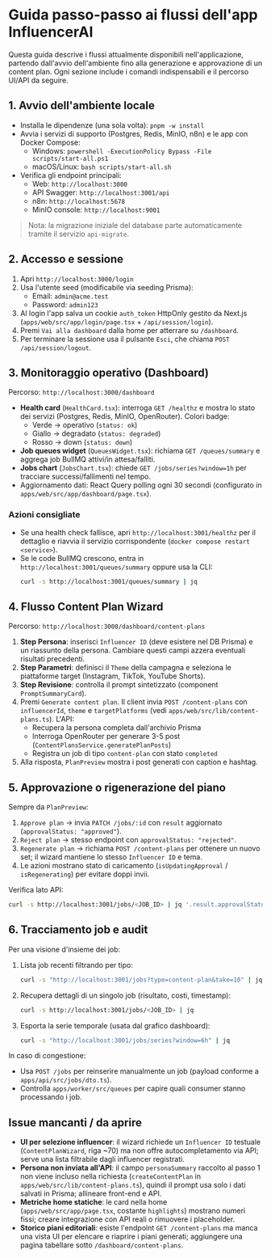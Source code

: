 # Guida passo-passo ai flussi dell'app InfluencerAI

Questa guida descrive i flussi attualmente disponibili nell'applicazione, partendo dall'avvio dell'ambiente fino alla generazione e approvazione di un content plan. Ogni sezione include i comandi indispensabili e il percorso UI/API da seguire.

## 1. Avvio dell'ambiente locale

- Installa le dipendenze (una sola volta): `pnpm -w install`
- Avvia i servizi di supporto (Postgres, Redis, MinIO, n8n) e le app con Docker Compose:
  - Windows: `powershell -ExecutionPolicy Bypass -File scripts/start-all.ps1`
  - macOS/Linux: `bash scripts/start-all.sh`
- Verifica gli endpoint principali:
  - Web: `http://localhost:3000`
  - API Swagger: `http://localhost:3001/api`
  - n8n: `http://localhost:5678`
  - MinIO console: `http://localhost:9001`

> Nota: la migrazione iniziale del database parte automaticamente tramite il servizio `api-migrate`.

## 2. Accesso e sessione

1. Apri `http://localhost:3000/login`
2. Usa l'utente seed (modificabile via seeding Prisma):
   - Email: `admin@acme.test`
   - Password: `admin123`
3. Al login l'app salva un cookie `auth_token` HttpOnly gestito da Next.js (`apps/web/src/app/login/page.tsx` + `/api/session/login`).
4. Premi `Vai alla dashboard` dalla home per atterrare su `/dashboard`.
5. Per terminare la sessione usa il pulsante `Esci`, che chiama `POST /api/session/logout`.

## 3. Monitoraggio operativo (Dashboard)

Percorso: `http://localhost:3000/dashboard`

- **Health card** (`HealthCard.tsx`): interroga `GET /healthz` e mostra lo stato dei servizi (Postgres, Redis, MinIO, OpenRouter). Colori badge:
  - Verde → operativo (`status: ok`)
  - Giallo → degradato (`status: degraded`)
  - Rosso → down (`status: down`)
- **Job queues widget** (`QueuesWidget.tsx`): richiama `GET /queues/summary` e aggrega job BullMQ attivi/in attesa/falliti.
- **Jobs chart** (`JobsChart.tsx`): chiede `GET /jobs/series?window=1h` per tracciare successi/fallimenti nel tempo.
- Aggiornamento dati: React Query polling ogni 30 secondi (configurato in `apps/web/src/app/dashboard/page.tsx`).

### Azioni consigliate

- Se una health check fallisce, apri `http://localhost:3001/healthz` per il dettaglio e riavvia il servizio corrispondente (`docker compose restart <service>`).
- Se le code BullMQ crescono, entra in `http://localhost:3001/queues/summary` oppure usa la CLI:
  ```bash
  curl -s http://localhost:3001/queues/summary | jq
  ```

## 4. Flusso Content Plan Wizard

Percorso: `http://localhost:3000/dashboard/content-plans`

1. **Step Persona**: inserisci `Influencer ID` (deve esistere nel DB Prisma) e un riassunto della persona. Cambiare questi campi azzera eventuali risultati precedenti.
2. **Step Parametri**: definisci il `Theme` della campagna e seleziona le piattaforme target (Instagram, TikTok, YouTube Shorts).
3. **Step Revisione**: controlla il prompt sintetizzato (component `PromptSummaryCard`).
4. Premi `Generate content plan`. Il client invia `POST /content-plans` con `influencerId`, `theme` e `targetPlatforms` (vedi `apps/web/src/lib/content-plans.ts`). L'API:
   - Recupera la persona completa dall'archivio Prisma
   - Interroga OpenRouter per generare 3-5 post (`ContentPlansService.generatePlanPosts`)
   - Registra un job di tipo `content-plan` con stato `completed`
5. Alla risposta, `PlanPreview` mostra i post generati con caption e hashtag.

## 5. Approvazione o rigenerazione del piano

Sempre da `PlanPreview`:

1. `Approve plan` → invia `PATCH /jobs/:id` con `result` aggiornato (`approvalStatus: "approved"`).
2. `Reject plan` → stesso endpoint con `approvalStatus: "rejected"`.
3. `Regenerate plan` → richiama `POST /content-plans` per ottenere un nuovo set; il wizard mantiene lo stesso `Influencer ID` e tema.
4. Le azioni mostrano stato di caricamento (`isUpdatingApproval` / `isRegenerating`) per evitare doppi invii.

Verifica lato API:

```bash
curl -s http://localhost:3001/jobs/<JOB_ID> | jq '.result.approvalStatus'
```

## 6. Tracciamento job e audit

Per una visione d'insieme dei job:

1. Lista job recenti filtrando per tipo:
   ```bash
   curl -s "http://localhost:3001/jobs?type=content-plan&take=10" | jq
   ```
2. Recupera dettagli di un singolo job (risultato, costi, timestamp):
   ```bash
   curl -s http://localhost:3001/jobs/<JOB_ID> | jq
   ```
3. Esporta la serie temporale (usata dal grafico dashboard):
   ```bash
   curl -s "http://localhost:3001/jobs/series?window=6h" | jq
   ```

In caso di congestione:

- Usa `POST /jobs` per reinserire manualmente un job (payload conforme a `apps/api/src/jobs/dto.ts`).
- Controlla `apps/worker/src/queues` per capire quali consumer stanno processando i job.

## Issue mancanti / da aprire

- **UI per selezione influencer**: il wizard richiede un `Influencer ID` testuale (`ContentPlanWizard`, riga ~70) ma non offre autocompletamento via API; serve una lista filtrabile dagli influencer registrati.
- **Persona non inviata all'API**: il campo `personaSummary` raccolto al passo 1 non viene incluso nella richiesta (`createContentPlan` in `apps/web/src/lib/content-plans.ts`), quindi il prompt usa solo i dati salvati in Prisma; allineare front-end e API.
- **Metriche home statiche**: le card nella home (`apps/web/src/app/page.tsx`, costante `highlights`) mostrano numeri fissi; creare integrazione con API reali o rimuovere i placeholder.
- **Storico piani editoriali**: esiste l'endpoint `GET /content-plans` ma manca una vista UI per elencare e riaprire i piani generati; aggiungere una pagina tabellare sotto `/dashboard/content-plans`.
